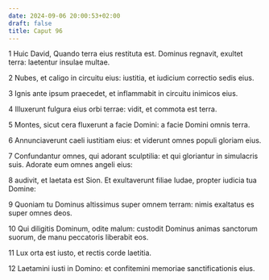 ```yaml
---
date: 2024-09-06 20:00:53+02:00
draft: false
title: Caput 96
---
```





1 Huic David, Quando terra eius restituta est. Dominus regnavit, exultet terra: laetentur insulae multae.

2 Nubes, et caligo in circuitu eius: iustitia, et iudicium correctio sedis eius.

3 Ignis ante ipsum praecedet, et inflammabit in circuitu inimicos eius.

4 Illuxerunt fulgura eius orbi terrae: vidit, et commota est terra.

5 Montes, sicut cera fluxerunt a facie Domini: a facie Domini omnis terra.

6 Annunciaverunt caeli iustitiam eius: et viderunt omnes populi gloriam eius.

7 Confundantur omnes, qui adorant sculptilia: et qui gloriantur in simulacris suis. Adorate eum omnes angeli eius:

8 audivit, et laetata est Sion. Et exultaverunt filiae Iudae, propter iudicia tua Domine:

9 Quoniam tu Dominus altissimus super omnem terram: nimis exaltatus es super omnes deos.

10 Qui diligitis Dominum, odite malum: custodit Dominus animas sanctorum suorum, de manu peccatoris liberabit eos.

11 Lux orta est iusto, et rectis corde laetitia.

12 Laetamini iusti in Domino: et confitemini memoriae sanctificationis eius.

